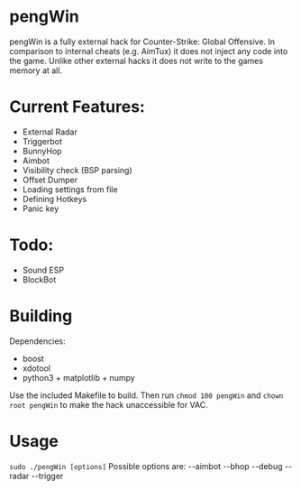 
# pengWin
pengWin is a fully external hack for Counter-Strike\: Global Offensive.
In comparison to internal cheats (e.g. AimTux) it does not inject any code into the game.
Unlike other external hacks it does not write to the games memory at all.

# Current Features:
- External Radar
- Triggerbot
- BunnyHop
- Aimbot
- Visibility check (BSP parsing)
- Offset Dumper
- Loading settings from file
- Defining Hotkeys
- Panic key

# Todo:
- Sound ESP
- BlockBot

# Building
Dependencies:
- boost
- xdotool
- python3 + matplotlib + numpy

Use the included Makefile to build.
Then run `chmod 100 pengWin` and `chown root pengWin` to make the hack unaccessible for VAC.

# Usage
`sudo ./pengWin [options]`
Possible options are:
--aimbot
--bhop
--debug
--radar
--trigger
